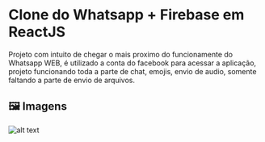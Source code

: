 # Clone do Whatsapp + Firebase em ReactJS

Projeto com intuito de chegar o mais proximo do funcionamente do Whatsapp WEB, é utilizado a conta do facebook para acessar a aplicação, projeto funcionando toda a parte de chat, emojis, envio de audio, somente faltando a parte de envio de arquivos.

## 🖼 Imagens

![alt text](https://i.ibb.co/55ZYDLs/Whatsapp-WEB-Clone.jpg)
